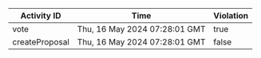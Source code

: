 | Activity ID | Time | Violation |
| --- | --- | --- |
| vote | Thu, 16 May 2024 07:28:01 GMT | true |
| createProposal | Thu, 16 May 2024 07:28:01 GMT | false |
